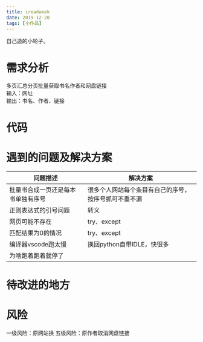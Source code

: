 ```yaml
---
title: ireadweek
date: 2019-12-20
tags: [小作品]
---
```

自己造的小轮子。
<!-- more -->
# 需求分析
多页汇总分页批量获取书名作者和网盘链接  
输入：网址  
输出：书名、作者、链接  
# 代码
# 遇到的问题及解决方案
问题描述|解决方案
--|--
批量书合成一页还是每本书单独有序号|很多个人网站每个条目有自己的序号，按序号抓可不重不漏
正则表达式的引号问题|转义
网页可能不存在|try、except
匹配结果为0的情况|try、except
编译器vscode跑太慢|换回python自带IDLE，快很多
为啥跑着跑着就停了|
# 待改进的地方
# 风险
一级风险：原网站换
五级风险：原作者取消网盘链接
